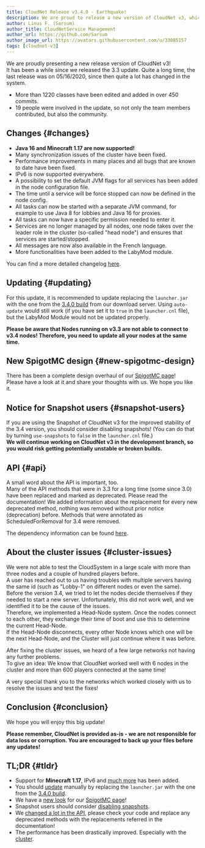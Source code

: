 ```yaml
---
title: CloudNet Release v3.4.0 - Earthquake!
description: We are proud to release a new version of CloudNet v3, which introduces a lot of performance improvements, especially for the cluster.
author: Linus F. (Sarsum)
author_title: CloudNetService Management
author_url: https://github.com/Sarsum
author_image_url: https://avatars.githubusercontent.com/u/33085157
tags: [cloudnet-v3]
---
```


We are proudly presenting a new release version of CloudNet v3!  
It has been a while since we released the 3.3 update. Quite a long time, the last release was on 05/16/2020,
since then quite a lot has changed in the system.

<!--truncate-->

- More than 1220 classes have been edited and added in over 450 commits.
- 19 people were involved in the update, so not only the team members contributed, but also the community.

## Changes {#changes}

- **Java 16 and Minecraft 1.17 are now supported!**
- Many synchronization issues of the cluster have been fixed.
- Performance improvements in many places and all bugs that are known to date have been fixed.
- IPv6 is now supported everywhere.
- A possibility to set the default JVM flags for all services has been added in the node configuration file.
- The time until a service will be force stopped can now be defined in the node config.
- All tasks can now be started with a separate JVM command, for example to use Java 8 for lobbies and Java 16 for proxies.
- All tasks can now have a specific permission needed to enter it.
- Services are no longer managed by all nodes, one node takes over the leader role in the cluster (so-called "head node") and ensures that services are started/stopped.
- All messages are now also available in the French language.
- More functionalities have been added to the LabyMod module.

You can find a more detailed changelog [here](/docs/3.4/changelog).

## Updating {#updating}

For this update, it is recommended to update replacing the `launcher.jar` with the one from the [3.4.0 build](https://cloudnetservice.eu/cloudnet/version/release/3.4.0/CloudNet.zip) from our download server.
Using `auto-update` would still work (if you have set it to `true` in the `launcher.cnl` file), but the LabyMod Module would not be updated properly.

**Please be aware that Nodes running on v3.3 are not able to connect to v3.4 nodes! Therefore, you need to update all your nodes at the same time.**

## New SpigotMC design {#new-spigotmc-design}

There has been a complete design overhaul of our [SpigotMC page](https://www.spigotmc.org/resources/cloudnet-v3-the-cloud-network-environment-technology.42059/)!  
Please have a look at it and share your thoughts with us. We hope you like it.

## Notice for Snapshot users {#snapshot-users}

If you are using the Snapshot of CloudNet v3 for the improved stability of the 3.4 version, you should consider disabling snapshots!
(You can do that by turning `use-snapshots` to `false` in the `launcher.cnl` file.)  
**We will continue working on CloudNet v3 in the development branch, so you would risk getting potentially unstable or broken builds.**

## API {#api}

A small word about the API is important, too.  
Many of the API methods that were in 3.3 for a long time (some since 3.0) have been replaced and marked as deprecated.
Please read the documentation! We added information about the replacement for every new deprecated method, nothing was removed without prior notice (deprecation) before.
Methods that were annotated as ScheduledForRemoval for 3.4 were removed.

The dependency information can be found [here](/docs/3.4/api/start).

## About the cluster issues {#cluster-issues}

We were not able to test the CloudSystem in a large scale with more than three nodes and a couple of hundred players before.  
A user has reached out to us having troubles with multiple servers having the same id (such as "Lobby-1" on different nodes or even the same).  
Before the version 3.4, we tried to let the nodes decide themselves if they needed to start a new server.
Unfortunately, this did not work well, and we identified it to be the cause of the issues.  
Therefore, we implemented a Head-Node system. Once the nodes connect to each other, they exchange their time of boot and
use this to determine the current Head-Node.  
If the Head-Node disconnects, every other Node knows which one will be the next Head-Node, and the Cluster will just continue where it was before.

After fixing the cluster issues, we heard of a few large networks not having any further problems.  
To give an idea: We know that CloudNet worked well with 6 nodes in the cluster and more than 600 players connected at the same time!

A very special thank you to the networks which worked closely with us to resolve the issues and test the fixes!

## Conclusion {#conclusion}

We hope you will enjoy this big update!

**Please remember, CloudNet is provided as-is - we are not responsible for data loss or corruption. You are encouraged to back up your files before any updates!**

## TL;DR {#tldr}

- Support for **Minecraft 1.17**, IPv6 and [much more](#changes) has been added.
- You should [update](#updating) manually by replacing the `launcher.jar` with the one from the [3.4.0 build](https://cloudnetservice.eu/cloudnet/version/release/3.4.0/CloudNet.zip).
- We have a [new look](#new-spigotmc-design) for our [SpigotMC page](https://www.spigotmc.org/resources/cloudnet-v3-the-cloud-network-environment-technology.42059/)!
- Snapshot users should consider [disabling snapshots](#snapshot-users).
- We [changed a lot in the API](#api), please check your code and replace any deprecated methods with the replacements referred in the documentation!
- The performance has been drastically improved. Especially with the [cluster](#cluster-issues).
